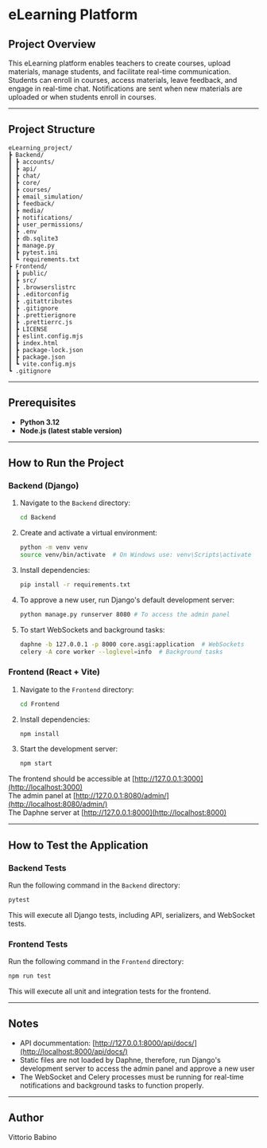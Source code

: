 # eLearning Platform

## Project Overview

This eLearning platform enables teachers to create courses, upload materials, manage students, and facilitate real-time communication. Students can enroll in courses, access materials, leave feedback, and engage in real-time chat. Notifications are sent when new materials are uploaded or when students enroll in courses.

---

## Project Structure

```
eLearning_project/
┣ Backend/
┃ ┣ accounts/
┃ ┣ api/
┃ ┣ chat/
┃ ┣ core/
┃ ┣ courses/
┃ ┣ email_simulation/
┃ ┣ feedback/
┃ ┣ media/
┃ ┣ notifications/
┃ ┣ user_permissions/
┃ ┣ .env
┃ ┣ db.sqlite3
┃ ┣ manage.py
┃ ┣ pytest.ini
┃ ┗ requirements.txt
┣ Frontend/
┃ ┣ public/
┃ ┣ src/
┃ ┣ .browserslistrc
┃ ┣ .editorconfig
┃ ┣ .gitattributes
┃ ┣ .gitignore
┃ ┣ .prettierignore
┃ ┣ .prettierrc.js
┃ ┣ LICENSE
┃ ┣ eslint.config.mjs
┃ ┣ index.html
┃ ┣ package-lock.json
┃ ┣ package.json
┃ ┗ vite.config.mjs
┗ .gitignore
```

---

## Prerequisites

- **Python 3.12**
- **Node.js (latest stable version)**

---

## How to Run the Project

### Backend (Django)

1. Navigate to the `Backend` directory:
   ```sh
   cd Backend
   ```
2. Create and activate a virtual environment:
   ```sh
   python -m venv venv
   source venv/bin/activate  # On Windows use: venv\Scripts\activate
   ```
3. Install dependencies:
   ```sh
   pip install -r requirements.txt
   ```
4. To approve a new user, run Django's default development server:
   ```sh
   python manage.py runserver 8080 # To access the admin panel
   ```
5. To start WebSockets and background tasks:
   ```sh
   daphne -b 127.0.0.1 -p 8000 core.asgi:application  # WebSockets
   celery -A core worker --loglevel=info  # Background tasks
   ```

### Frontend (React + Vite)

1. Navigate to the `Frontend` directory:
   ```sh
   cd Frontend
   ```
2. Install dependencies:
   ```sh
   npm install
   ```
3. Start the development server:
   ```sh
   npm start
   ```

The frontend should be accessible at [http://127.0.0.1:3000](http://localhost:3000)  
The admin panel at [http://127.0.0.1:8080/admin/](http://localhost:8080/admin/)  
The Daphne server at [http://127.0.0.1:8000](http://localhost:8000)

---

## How to Test the Application

### Backend Tests

Run the following command in the `Backend` directory:

```sh
pytest
```

This will execute all Django tests, including API, serializers, and WebSocket tests.

### Frontend Tests

Run the following command in the `Frontend` directory:

```sh
npm run test
```

This will execute all unit and integration tests for the frontend.

---

## Notes
- API docummentation: [http://127.0.0.1:8000/api/docs/](http://localhost:8000/api/docs/)
- Static files are not loaded by Daphne, therefore, run Django's development server to access the admin panel and approve a new user
- The WebSocket and Celery processes must be running for real-time notifications and background tasks to function properly.

---

## Author

Vittorio Babino
